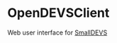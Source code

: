 # OpenDEVSClient
Web user interface for <a href="http://perchta.fit.vutbr.cz:8000/projekty/10">SmallDEVS</a>

<img src="http://i.imgur.com/8RfsSmh.png" alt="" />
